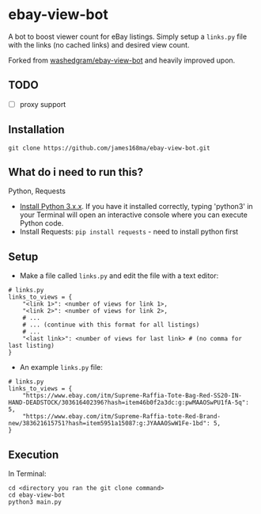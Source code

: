 # ebay-view-bot
A bot to boost viewer count for eBay listings. Simply setup a `links.py` file with the links (no cached links) and desired view count.

Forked from [washedgram/ebay-view-bot](https://github.com/washedgram/ebay-view-bot) and heavily improved upon.

## TODO
- [ ] proxy support

## Installation

```git clone https://github.com/james168ma/ebay-view-bot.git```

## What do i need to run this?
Python, Requests

- [Install Python 3.x.x](https://www.python.org/downloads/). If you have it installed correctly, typing 'python3' in your Terminal will open an interactive console where you can execute Python code.
- Install Requests: `pip install requests` - need to install python first

## Setup

- Make a file called `links.py` and edit the file with a text editor:

```
# links.py
links_to_views = {
    "<link 1>": <number of views for link 1>,
    "<link 2>": <number of views for link 2>,
    # ...
    # ... (continue with this format for all listings)
    # ...
    "<last link>": <number of views for last link> # (no comma for last listing)
}
```

- An example `links.py` file:

```
# links.py
links_to_views = {
    "https://www.ebay.com/itm/Supreme-Raffia-Tote-Bag-Red-SS20-IN-HAND-DEADSTOCK/303616402396?hash=item46b0f2a3dc:g:pwMAAOSwPU1fA-5q": 5,
    "https://www.ebay.com/itm/Supreme-Raffia-tote-Red-Brand-new/383621615751?hash=item5951a15087:g:JYAAAOSwW1Fe-1bd": 5,
}
```

## Execution

In Terminal:

```
cd <directory you ran the git clone command>
cd ebay-view-bot
python3 main.py
```
